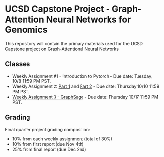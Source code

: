 # UCSD Capstone Project - Graph-Attention Neural Networks for Genomics

This repository will contain the primary materials used for the UCSD Capstone project on Graph-Attentional Neural Networks

## Classes
* [Weekly Assignment #1 - Introduction to Pytorch](https://github.com/thmosqueiro/graph-attention-net-genomics-public/blob/main/notebooks/Chapter%201%20-%20Pytorch%20Intro.ipynb) - Due date: Tuesday, 10/8 11:59 PM PST.
* Weekly Assignment 2: [Part 1](https://github.com/thmosqueiro/graph-attention-net-genomics-public/blob/main/notebooks/Implementing%20a%20Graph%20Convolutional%20Network%20(GCN).ipynb) and [Part 2](https://github.com/thmosqueiro/graph-attention-net-genomics-public/blob/main/notebooks/Implementing%20a%20Random%20Walk-based%20GNN%20(Node2Vec).ipynb) - Due date: Thursday 10/10 11:59 PM PST.
* [Weekly Assignment 3 - GraphSage](https://github.com/thmosqueiro/graph-attention-net-genomics-public/blob/main/notebooks/Chapter%203-%20Introto%20GraphSage.ipynb) - Due date: Thursday 10/17 11:59 PM PST.


## Grading

Final quarter project grading composition:
* 10% from each weekly assignment (total of 30%)
* 10% from first report (due Nov 4th)
* 25% from final report (due Dec 2nd)
